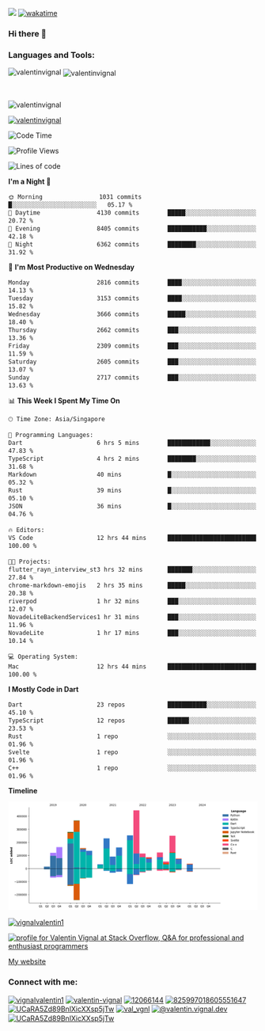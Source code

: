 
![](https://komarev.com/ghpvc/?username=valentinvignal&label=Profile%20views&color=0e75b6&style=flat)
[![wakatime](https://wakatime.com/badge/user/a700230c-ba51-4378-8fbc-fbcb542401ed.svg)](https://wakatime.com/@a700230c-ba51-4378-8fbc-fbcb542401ed)

### Hi there 👋

<h3 align="left">Languages and Tools:</h3>


<p><img align="left" src="https://github-readme-stats.vercel.app/api?username=ValentinVignal&count_private=true&show_icons=true&theme=dark" alt="valentinvignal" /></p>

<p>&nbsp;<img align="center" src="https://github-readme-stats.vercel.app/api/top-langs/?username=ValentinVignal&hide=jupyter%20notebook&layout=compact&theme=dark" alt="valentinvignal" /></p>

<br/>

<p><img align="center" src="https://github-readme-streak-stats.herokuapp.com/?user=valentinvignal&theme=dark" alt="valentinvignal" /></p>


<p align="left"> <a href="https://github.com/ryo-ma/github-profile-trophy"><img src="https://github-profile-trophy.vercel.app/?username=valentinvignal&theme=darkhub" alt="valentinvignal" /></a> </p>

<!--START_SECTION:waka-->
![Code Time](http://img.shields.io/badge/Code%20Time-2%2C370%20hrs%2017%20mins-blue)

![Profile Views](http://img.shields.io/badge/Profile%20Views-0-blue)

![Lines of code](https://img.shields.io/badge/From%20Hello%20World%20I%27ve%20Written-3.2%20million%20lines%20of%20code-blue)

**I'm a Night 🦉** 

```text
🌞 Morning                1031 commits        █░░░░░░░░░░░░░░░░░░░░░░░░   05.17 % 
🌆 Daytime                4130 commits        █████░░░░░░░░░░░░░░░░░░░░   20.72 % 
🌃 Evening                8405 commits        ███████████░░░░░░░░░░░░░░   42.18 % 
🌙 Night                  6362 commits        ████████░░░░░░░░░░░░░░░░░   31.92 % 
```
📅 **I'm Most Productive on Wednesday** 

```text
Monday                   2816 commits        ████░░░░░░░░░░░░░░░░░░░░░   14.13 % 
Tuesday                  3153 commits        ████░░░░░░░░░░░░░░░░░░░░░   15.82 % 
Wednesday                3666 commits        █████░░░░░░░░░░░░░░░░░░░░   18.40 % 
Thursday                 2662 commits        ███░░░░░░░░░░░░░░░░░░░░░░   13.36 % 
Friday                   2309 commits        ███░░░░░░░░░░░░░░░░░░░░░░   11.59 % 
Saturday                 2605 commits        ███░░░░░░░░░░░░░░░░░░░░░░   13.07 % 
Sunday                   2717 commits        ███░░░░░░░░░░░░░░░░░░░░░░   13.63 % 
```


📊 **This Week I Spent My Time On** 

```text
🕑︎ Time Zone: Asia/Singapore

💬 Programming Languages: 
Dart                     6 hrs 5 mins        ████████████░░░░░░░░░░░░░   47.83 % 
TypeScript               4 hrs 2 mins        ████████░░░░░░░░░░░░░░░░░   31.68 % 
Markdown                 40 mins             █░░░░░░░░░░░░░░░░░░░░░░░░   05.32 % 
Rust                     39 mins             █░░░░░░░░░░░░░░░░░░░░░░░░   05.10 % 
JSON                     36 mins             █░░░░░░░░░░░░░░░░░░░░░░░░   04.76 % 

🔥 Editors: 
VS Code                  12 hrs 44 mins      █████████████████████████   100.00 % 

🐱‍💻 Projects: 
flutter_rayn_interview_st3 hrs 32 mins       ███████░░░░░░░░░░░░░░░░░░   27.84 % 
chrome-markdown-emojis   2 hrs 35 mins       █████░░░░░░░░░░░░░░░░░░░░   20.38 % 
riverpod                 1 hr 32 mins        ███░░░░░░░░░░░░░░░░░░░░░░   12.07 % 
NovadeLiteBackendServices1 hr 31 mins        ███░░░░░░░░░░░░░░░░░░░░░░   11.96 % 
NovadeLite               1 hr 17 mins        ███░░░░░░░░░░░░░░░░░░░░░░   10.14 % 

💻 Operating System: 
Mac                      12 hrs 44 mins      █████████████████████████   100.00 % 
```

**I Mostly Code in Dart** 

```text
Dart                     23 repos            ███████████░░░░░░░░░░░░░░   45.10 % 
TypeScript               12 repos            ██████░░░░░░░░░░░░░░░░░░░   23.53 % 
Rust                     1 repo              ░░░░░░░░░░░░░░░░░░░░░░░░░   01.96 % 
Svelte                   1 repo              ░░░░░░░░░░░░░░░░░░░░░░░░░   01.96 % 
C++                      1 repo              ░░░░░░░░░░░░░░░░░░░░░░░░░   01.96 % 
```



**Timeline**

![Lines of Code chart](https://raw.githubusercontent.com/ValentinVignal/ValentinVignal/main/assets/bar_graph.png)


<!--END_SECTION:waka-->

<p align="left"> <a href="https://twitter.com/vignalvalentin1" target="blank"><img src="https://img.shields.io/twitter/follow/vignalvalentin1?logo=twitter" alt="vignalvalentin1" /></a> </p>

<a href="https://stackoverflow.com/users/12066144/valentin-vignal"><img src="https://stackexchange.com/users/flair/16694563.png?theme=dark" width="208" height="58" alt="profile for Valentin Vignal at Stack Overflow, Q&amp;A for professional and enthusiast programmers" title="profile for Valentin Vignal at Stack Overflow, Q&amp;A for professional and enthusiast programmers"></a>

[My website](https://valentinvignal.github.io/portfolio/)

<h3 align="left">Connect with me:</h3>
<p align="left">
<a href="https://twitter.com/vignalvalentin1" target="blank"><img align="center" src="https://raw.githubusercontent.com/rahuldkjain/github-profile-readme-generator/master/src/images/icons/Social/twitter.svg" alt="vignalvalentin1" height="30" width="40" /></a>
<a href="https://linkedin.com/in/valentin-vignal" target="blank"><img align="center" src="https://raw.githubusercontent.com/rahuldkjain/github-profile-readme-generator/master/src/images/icons/Social/linked-in-alt.svg" alt="valentin-vignal" height="30" width="40" /></a>
<a href="https://stackoverflow.com/users/12066144" target="blank"><img align="center" src="https://raw.githubusercontent.com/rahuldkjain/github-profile-readme-generator/master/src/images/icons/Social/stack-overflow.svg" alt="12066144" height="30" width="40" /></a>
<a href="https://discordapp.com/users/825997018605551647" target="blank"><img align="center" src="https://raw.githubusercontent.com/rahuldkjain/github-profile-readme-generator/master/src/images/icons/Social/discord.svg" alt="825997018605551647" height="30" width="40" /></a>
<a href="https://www.reddit.com/user/ValentinVignal" target="blank"><img align="center" src="https://raw.githubusercontent.com/rahuldkjain/github-profile-readme-generator/master/src/images/icons/Social/reddit.svg" alt="UCaRA5Zd89BnlXicXXsp5jTw" height="30" width="40" /></a>
<a href="https://instagram.com/valentin_vignal" target="blank"><img align="center" src="https://raw.githubusercontent.com/rahuldkjain/github-profile-readme-generator/master/src/images/icons/Social/instagram.svg" alt="val_vgnl" height="30" width="40" /></a>
<a href="https://medium.com/@valentin.vignal.dev" target="blank"><img align="center" src="https://raw.githubusercontent.com/rahuldkjain/github-profile-readme-generator/master/src/images/icons/Social/medium.svg" alt="@valentin.vignal.dev" height="30" width="40" /></a>
<a href="https://www.youtube.com/channel/UCaRA5Zd89BnlXicXXsp5jTw" target="blank"><img align="center" src="https://raw.githubusercontent.com/rahuldkjain/github-profile-readme-generator/master/src/images/icons/Social/youtube.svg" alt="UCaRA5Zd89BnlXicXXsp5jTw" height="30" width="40" /></a>
</p>



